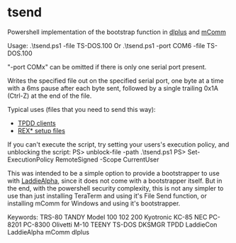 # tsend
Powershell implementation of the bootstrap function in [dlplus](https//github.com/bkw777/dlplus) and [mComm](http://www.club100.org/memfiles/index.php?&direction=0&order=&directory=Kurt%20McCullum)

Usage:
    .\tsend.ps1 -file TS-DOS.100
Or
    .\tsend.ps1 -port COM6 -file TS-DOS.100

"-port COMx" can be omitted if there is only one serial port present.

Writes the specified file out on the specified serial port, one byte at a time with a 6ms pause after each byte sent, followed by a single trailing 0x1A (Ctrl-Z) at the end of the file.

Typical uses (files that you need to send this way):
* [TPDD clients](https://github.com/bkw777/dlplus/tree/master/clients)
* [REX* setup files](http://bitchin100.com/wiki/index.php?title=REX)

If you can't execute the script, try setting your users's execution policy, and unblocking the script:
    PS> unblock-file -path .\tsend.ps1
    PS> Set-ExecutionPolicy RemoteSigned -Scope CurrentUser
    
This was intended to be a simple option to provide a bootstrapper to use with [LaddieAlpha](http://bitchin100.com/wiki/index.php?title=LaddieCon#LaddieAlpha), since it does not come with a bootstrapper itself. But in the end, with the powershell security complexity, this is not any simpler to use than just installing TeraTerm and using it's File Send function, or installing mComm for Windows and using it's bootstrapper.

Keywords: TRS-80 TANDY Model 100 102 200 Kyotronic KC-85 NEC PC-8201 PC-8300 Olivetti M-10 TEENY TS-DOS DKSMGR TPDD LaddieCon LaddieAlpha mComm dlplus
